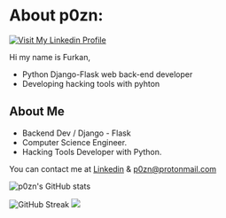 # About p0zn:

[![Visit My Linkedin Profile](https://www.linkpicture.com/q/tubnail-p0zn1.jpg)](https://www.linkedin.com/in/p0zn/)

Hi my name is Furkan,

- Python Django-Flask web back-end developer 
- Developing hacking tools with pyhton

## About Me

- Backend Dev / Django - Flask
- Computer Science Engineer.
- Hacking Tools Developer with Python.


You can contact me at [Linkedin][df2] 
& p0zn@protonmail.com


[//]: # 
   [df2]: <https://www.linkedin.com/in/p0zn/>


![p0zn's GitHub stats](https://github-readme-stats.vercel.app/api?username=p0zn&show_icons=true&theme=radical)

![GitHub Streak](https://github-readme-streak-stats.herokuapp.com/?user=p0zn)
![](https://komarev.com/ghpvc/?username=p0zn)
